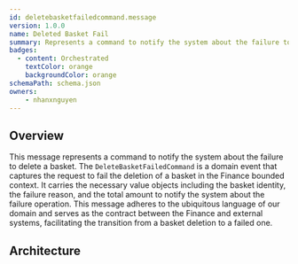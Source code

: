 ```yaml
---
id: deletebasketfailedcommand.message
version: 1.0.0
name: Deleted Basket Fail
summary: Represents a command to notify the system about the failure to delete a basket
badges:
  - content: Orchestrated
    textColor: orange
    backgroundColor: orange
schemaPath: schema.json
owners:
	- nhanxnguyen
---
```


## Overview

This message represents a command to notify the system about the failure to delete a basket. The `DeleteBasketFailedCommand` is a domain event that captures the request to fail the deletion of a basket in the Finance bounded context. It carries the necessary value objects including the basket identity, the failure reason, and the total amount to notify the system about the failure operation. This message adheres to the ubiquitous language of our domain and serves as the contract between the Finance and external systems, facilitating the transition from a basket deletion to a failed one.

## Architecture

<NodeGraph />
